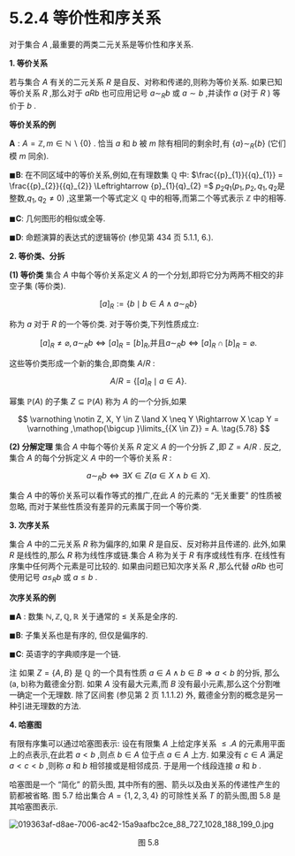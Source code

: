 # 5.2.4 等价性和序关系

对于集合 $A$ ,最重要的两类二元关系是等价性和序关系.

**1. 等价关系**

若与集合 $A$ 有关的二元关系 $R$ 是自反、对称和传递的,则称为等价关系. 如果已知等价关系 $R$ ,那么对于 ${aRb}$ 也可应用记号 $a{ \sim  }_{R}b$ 或 $a \sim  b$ ,并读作 $a$ (对于 $R$ ) 等价于 $b$ .

**等价关系的例**

$\mathbf{A} : A = \mathbb{Z}, m \in  \mathbb{N} \smallsetminus  \{ 0\}$ . 恰当 $a$ 和 $b$ 被 $m$ 除有相同的剩余时,有 $\{ a\} { \sim  }_{R}\{ b\}$ (它们模 $m$ 同余).

$\blacksquare \mathbf{B}$: 在不同区域中的等价关系,例如,在有理数集 $\mathbb{Q}$ 中: $\frac{{p}_{1}}{{q}_{1}} = \frac{{p}_{2}}{{q}_{2}} \Leftrightarrow  {p}_{1}{q}_{2} =$ ${p}_{2}{q}_{1}\left( {{p}_{1},{p}_{2},{q}_{1},{q}_{2}\text{是整数,}{q}_{1},{q}_{2} \neq  0}\right)$ ,这里第一个等式定义 $\mathbb{Q}$ 中的相等,而第二个等式表示 $\mathbb{Z}$ 中的相等.

$\blacksquare \mathbf{C}$: 几何图形的相似或全等.

$\blacksquare \mathbf{D}$: 命题演算的表达式的逻辑等价 (参见第 434 页 5.1.1, 6.).

**2. 等价类、分拆**

**(1) 等价类** 集合 $A$ 中每个等价关系定义 $A$ 的一个分划,即将它分为两两不相交的非空子集 (等价类).

$$
{\left\lbrack  a\right\rbrack  }_{R} \mathrel{\text{:=}} \left\{  {b \mid  b \in  A \land  a{ \sim  }_{R}b}\right\}   \tag{5.75}
$$

称为 $a$ 对于 $R$ 的一个等价类. 对于等价类,下列性质成立:

$$
{\left\lbrack  a\right\rbrack  }_{R} \neq  \varnothing , a{ \sim  }_{R}b \Leftrightarrow  {\left\lbrack  a\right\rbrack  }_{R} = {\left\lbrack  b\right\rbrack  }_{R}\text{,并且}a{ \sim  }_{R}b \Leftrightarrow  {\left\lbrack  a\right\rbrack  }_{R} \cap  {\left\lbrack  b\right\rbrack  }_{R} = \varnothing \text{.} \tag{5.76}
$$

这些等价类形成一个新的集合,即商集 $A/R$ :

$$
A/R = \left\{  {{\left\lbrack  a\right\rbrack  }_{R} \mid  a \in  A}\right\}  . \tag{5.77}
$$

幂集 $\mathbb{P}\left( A\right)$ 的子集 $Z \subseteq  \mathbb{P}\left( A\right)$ 称为 $A$ 的一个分拆,如果

$$
\varnothing  \notin  Z, X, Y \in  Z \land  X \neq  Y \Rightarrow  X \cap  Y = \varnothing ,\mathop{\bigcup }\limits_{{X \in  Z}} = A. \tag{5.78}
$$

**(2) 分解定理** 集合 $A$ 中每个等价关系 $R$ 定义 $A$ 的一个分拆 $Z$ ,即 $Z = A/R$ . 反之,集合 $A$ 的每个分拆定义 $A$ 中的一个等价关系 $R$ :

$$
a{ \sim  }_{R}b \Leftrightarrow  \exists X \in  Z\left( {a \in  X \land  b \in  X}\right) . \tag{5.79}
$$

集合 $A$ 中的等价关系可以看作等式的推广,在此 $A$ 的元素的 “无关重要” 的性质被忽略, 而对于某些性质没有差异的元素属于同一个等价类.

**3.  次序关系**

集合 $A$ 中的二元关系 $R$ 称为偏序的,如果 $R$ 是自反、反对称并且传递的. 此外,如果 $R$ 是线性的,那么 $R$ 称为线性序或链.集合 $A$ 称为关于 $R$ 有序或线性有序. 在线性有序集中任何两个元素是可比较的. 如果由问题已知次序关系 $R$ ,那么代替 ${aRb}$ 也可使用记号 $a{ \leq  }_{R}b$ 或 $a \leq  b$ .

**次序关系的例**

$\blacksquare \mathbf{A}$ : 数集 $\mathbb{N},\mathbb{Z},\mathbb{Q},\mathbb{R}$ 关于通常的 $\leq$ 关系是全序的.

$\blacksquare \mathbf{B}$: 子集关系也是有序的, 但仅是偏序的.

$\blacksquare \mathbf{C}$: 英语字的字典顺序是一个链.

注 如果 $Z = \{ A, B\}$ 是 $\mathbb{Q}$ 的一个具有性质 $a \in  A \land  b \in  B \Rightarrow  a < b$ 的分拆, 那么(a, b)称为戴德金分割. 如果 $A$ 没有最大元素,而 $B$ 没有最小元素,那么这个分割唯一确定一个无理数. 除了区间套 (参见第 2 页 1.1.1.2) 外, 戴德金分割的概念是另一种引进无理数的方法.

**4.  哈塞图**

有限有序集可以通过哈塞图表示: 设在有限集 $A$ 上给定序关系 $\leq  .A$ 的元素用平面上的点表示,在此若 $a < b$ ,则点 $b \in  A$ 位于点 $a \in  A$ 上方. 如果没有 $c \in  A$ 满足 $a < c < b$ ,则称 $a$ 和 $b$ 相邻接或是相邻成员. 于是用一个线段连接 $a$ 和 $b$ .

哈塞图是一个 “简化” 的箭头图, 其中所有的圈、箭头以及由关系的传递性产生的箭都被省略. 图 5.7 给出集合 $A = \{ 1,2,3,4\}$ 的可除性关系 $T$ 的箭头图,图 5.8 是其哈塞图表示.

![019363af-d8ae-7006-ac42-15a9aafbc2ce_88_727_1028_188_199_0.jpg](/images/019363af-d8ae-7006-ac42-15a9aafbc2ce_88_727_1028_188_199_0.jpg)

<center>图 5.8</center>
